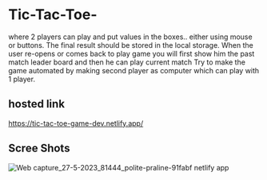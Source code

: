 # Tic-Tac-Toe-
where 2 players can play and put values in the boxes.. either using mouse or buttons. The final result should be stored in the local storage. When the user re-opens or comes back to play game you will first show him the past match leader board and then he can play current match Try to make the game automated by making second player as computer which can play with 1 player.
## hosted link
https://tic-tac-toe-game-dev.netlify.app/

## Scree Shots
![Web capture_27-5-2023_81444_polite-praline-91fabf netlify app](https://github.com/jitu1212/Tic-Tac-Toe-/assets/98046486/659f3145-8685-4610-a93c-1f1fabf8c856)
